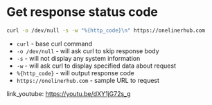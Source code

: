 # Get response status code

```bash
curl -o /dev/null -s -w "%{http_code}\n" https://onelinerhub.com
```

- `curl` - base curl command
- `-o /dev/null` - will ask curl to skip response body
- `-s` - will not display any system information
- `-w` - will ask curl to display specified data about request
- `%{http_code}` - will output response code
- `https://onelinerhub.com` - sample URL to request


link_youtube: https://youtu.be/dXY1jG72s_g
